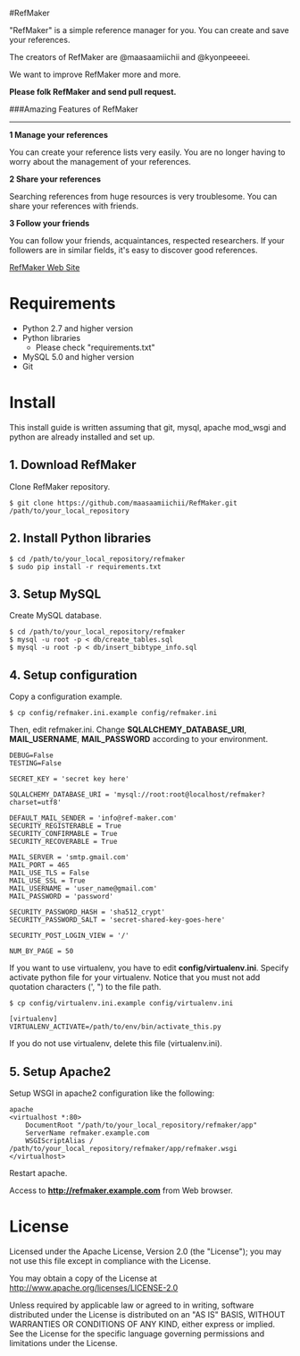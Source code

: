 #RefMaker

"RefMaker" is a simple reference manager for you. You can create and save your references. 

The creators of RefMaker are @maasaamiichii and @kyonpeeeei.

We want to improve RefMaker more and more.

**Please folk RefMaker and send pull request.**


###Amazing Features of RefMaker
***

**1  Manage your references**

You can create your reference lists very easily. You are no longer having to worry about the management of your references.

**2  Share your references**

Searching references from huge resources is very troublesome. You can share your references with friends.

**3  Follow your friends**

You can follow your friends, acquaintances, respected researchers. If your followers are in similar fields, it's easy to discover good references.

[RefMaker Web Site](http://www.ref-maker.com)

# Requirements

* Python 2.7 and higher version
* Python libraries
    * Please check "requirements.txt"
* MySQL 5.0 and higher version
* Git

# Install

This install guide is written assuming that git, mysql, apache mod_wsgi and python are already installed and set up.

## 1. Download RefMaker

Clone RefMaker repository.

```
$ git clone https://github.com/maasaamiichii/RefMaker.git /path/to/your_local_repository
```


## 2. Install Python libraries
```
$ cd /path/to/your_local_repository/refmaker
$ sudo pip install -r requirements.txt
```

## 3. Setup MySQL

Create MySQL database.

```
$ cd /path/to/your_local_repository/refmaker
$ mysql -u root -p < db/create_tables.sql
$ mysql -u root -p < db/insert_bibtype_info.sql
```

## 4. Setup configuration

Copy a configuration example.

```
$ cp config/refmaker.ini.example config/refmaker.ini
```
    
Then, edit refmaker.ini.
Change **SQLALCHEMY_DATABASE_URI**, **MAIL_USERNAME**, **MAIL_PASSWORD** according to your environment.

```
DEBUG=False
TESTING=False

SECRET_KEY = 'secret key here'

SQLALCHEMY_DATABASE_URI = 'mysql://root:root@localhost/refmaker?charset=utf8'

DEFAULT_MAIL_SENDER = 'info@ref-maker.com'
SECURITY_REGISTERABLE = True
SECURITY_CONFIRMABLE = True
SECURITY_RECOVERABLE = True

MAIL_SERVER = 'smtp.gmail.com'
MAIL_PORT = 465
MAIL_USE_TLS = False
MAIL_USE_SSL = True
MAIL_USERNAME = 'user_name@gmail.com'
MAIL_PASSWORD = 'password'

SECURITY_PASSWORD_HASH = 'sha512_crypt'
SECURITY_PASSWORD_SALT = 'secret-shared-key-goes-here'

SECURITY_POST_LOGIN_VIEW = '/'

NUM_BY_PAGE = 50
```

If you want to use virtualenv, you have to edit **config/virtualenv.ini**.
Specify activate python file for your virtualenv.
Notice that you must not add quotation characters (', ") to the file path.

```
$ cp config/virtualenv.ini.example config/virtualenv.ini
    
[virtualenv]
VIRTUALENV_ACTIVATE=/path/to/env/bin/activate_this.py       
```

If you do not use virtualenv, delete this file (virtualenv.ini).

## 5. Setup Apache2

Setup WSGI in apache2 configuration like the following:

```
apache
<virtualhost *:80>
    DocumentRoot "/path/to/your_local_repository/refmaker/app"
    ServerName refmaker.example.com
    WSGIScriptAlias / /path/to/your_local_repository/refmaker/app/refmaker.wsgi
</virtualhost>
```

Restart apache.

Access to **http://refmaker.example.com** from Web browser.


# License

Licensed under the Apache License, Version 2.0 (the "License"); you may not use this file except in compliance with the License.

You may obtain a copy of the License at http://www.apache.org/licenses/LICENSE-2.0

Unless required by applicable law or agreed to in writing, software distributed under the License is distributed on an "AS IS" BASIS, WITHOUT WARRANTIES OR CONDITIONS OF ANY KIND, either express or implied. See the License for the specific language governing permissions and limitations under the License.